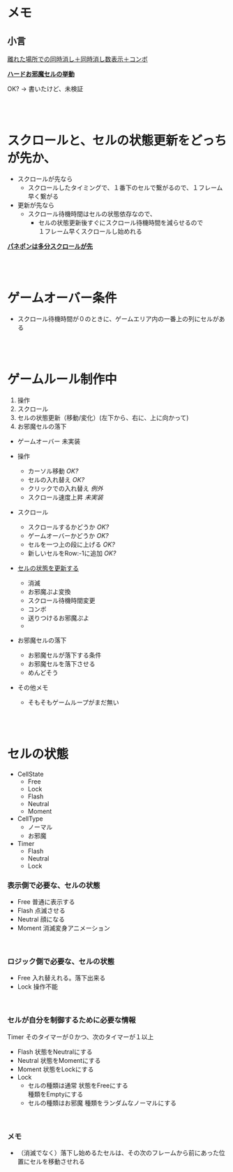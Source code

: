 # メモ

##  小言

[離れた場所での同時消し＋同時消し数表示＋コンボ](https://youtu.be/ObY7zUBq4A8?t=54)

**[ハードお邪魔セルの挙動](https://youtu.be/DYZe5CJtvfU?t=1887)**  

OK? → 書いたけど、未検証

<br><br>

# スクロールと、セルの状態更新をどっちが先か、

- スクロールが先なら
  - スクロールしたタイミングで、１番下のセルで繋がるので、１フレーム早く繋がる
- 更新が先なら
  - スクロール待機時間はセルの状態依存なので、
    - セルの状態更新後すぐにスクロール待機時間を減らせるので  
      １フレーム早くスクロールし始めれる

**[パネポンは多分スクロールが先](https://youtu.be/DYZe5CJtvfU?t=1341)**

<br><br>

# ゲームオーバー条件
- スクロール待機時間が０のときに、ゲームエリア内の一番上の列にセルがある

<br><br>

# ゲームルール制作中
1. 操作
2. スクロール
3. セルの状態更新（移動/変化）(左下から、右に、上に向かって)
4. お邪魔セルの落下
- ゲームオーバー    未実装

- 操作
  - カーソル移動            *OK?*
  - セルの入れ替え          *OK?*
  - クリックでの入れ替え    *例外*
  - スクロール速度上昇      *未実装*

- スクロール
  - スクロールするかどうか    *OK?*
  - ゲームオーバーかどうか    *OK?*
  - セルを一つ上の段に上げる  *OK?*
  - 新しいセルをRow:-1に追加  *OK?*

- [セルの状態を更新する](#セルの状態を更新する)
  - 消滅
  - お邪魔ぷよ変換
  - スクロール待機時間変更
  - コンボ
  - 送りつけるお邪魔ぷよ
  - 

- お邪魔セルの落下
  - お邪魔セルが落下する条件
  - お邪魔セルを落下させる
  - めんどそう

- その他メモ
  - そもそもゲームループがまだ無い

<br><br>

# セルの状態

* CellState
  * Free
  * Lock
  * Flash
  * Neutral
  * Moment
* CellType
  * ノーマル
  * お邪魔
* Timer
  * Flash
  * Neutral
  * Lock



### 表示側で必要な、セルの状態
* Free              普通に表示する
* Flash             点滅させる
* Neutral           顔になる
* Moment            消滅変身アニメーション

<br>

### ロジック側で必要な、セルの状態
* Free              入れ替えれる。落下出来る
* Lock              操作不能

<br>

### セルが自分を制御するために必要な情報

  Timer               そのタイマーが０かつ、次のタイマーが１以上
* Flash               状態をNeutralにする
* Neutral             状態をMomentにする
* Moment              状態をLockにする
* Lock
  * セルの種類は通常    状態をFreeにする  
                        種類をEmptyにする
  * セルの種類はお邪魔  種類をランダムなノーマルにする

<br>

### メモ

- （消滅でなく）落下し始めるたセルは、その次のフレームから前にあった位置にセルを移動させれる

<br><br>
